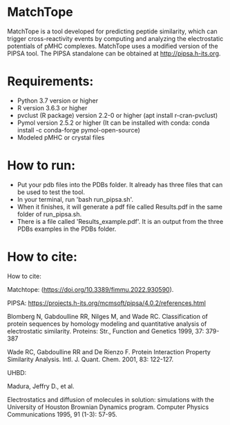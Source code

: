 # MatchTope
MatchTope is a tool developed for predicting peptide similarity, which can trigger cross-reactivity events by computing and analyzing the electrostatic potentials of pMHC complexes. MatchTope uses a modified version of the PIPSA tool. The PIPSA standalone can be obtained at http://pipsa.h-its.org.

# Requirements:
- Python 3.7 version or higher
- R version 3.6.3 or higher
- pvclust (R package) version 2.2-0 or higher (apt install r-cran-pvclust)
- Pymol version 2.5.2 or higher (It can be installed with conda: conda install -c conda-forge pymol-open-source)
- Modeled pMHC or crystal files

# How to run:
- Put your pdb files into the PDBs folder. It already has three files that can be used to test the tool.
- In your terminal, run 'bash run_pipsa.sh'.
- When it finishes, it will generate a pdf file called Results.pdf in the same folder of run_pipsa.sh.
- There is a file called 'Results_example.pdf'. It is an output from the three PDBs examples in the PDBs folder.

# How to cite:
How to cite:

Matchtope: (https://doi.org/10.3389/fimmu.2022.930590).


PIPSA: https://projects.h-its.org/mcmsoft/pipsa/4.0.2/references.html

Blomberg N, Gabdoulline RR, Nilges M, and Wade RC.
Classification of protein sequences by homology modeling and quantitative analysis of electrostatic similarity.
Proteins: Str., Function and Genetics 1999, 37: 379-387

Wade RC, Gabdoulline RR and De Rienzo F.
Protein Interaction Property Similarity Analysis.
Intl. J. Quant. Chem. 2001, 83: 122-127.

UHBD:

Madura, Jeffry D., et al.

Electrostatics and diffusion of molecules in solution: simulations with the University of Houston Brownian Dynamics program. Computer Physics Communications 1995, 91 (1-3): 57-95.


